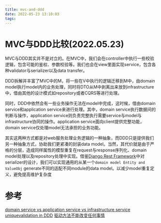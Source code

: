 ```yaml
---
title: mvc-and-ddd
date: 2022-05-23 13:10:03
tags:
---
```



# MVC与DDD比较(2022.05.23)
MVC与DDD其实并不是对立的。在MVC中，我们会在controller中执行一些校验逻辑，包含可能的鉴权、参数校验等。我们也会在view里面实现service，包含各种validator与serializer以及data transfer。

DDD拆解并丰富了MVC中的M，将一些在V中执行的逻辑迁移到M中，由domain model执行model内的业务处理，同时将DTO从M中剥离出来放到infrastructure中，借由其他的设计模式如repository或者CQRS等进行处理。

同时，DDD中依然会有一些业务操作无法在model中完成，这时候，借由domain service和application service来进行处理。其中，domain service执行数据间的判断与操作，application service则负责完整执行需要service与model与infrastructure协同的操作。application service面向client提供完整功能，domain service仅处理model无法承担的业务功能。

其实这两种方式都是对web服务处理业务逻辑的一种抽象，而DDD只是提供我们另一种抽象方式，协助我们更紧凑的封装data model。当然，其代价就是由于严格的分层，造成同样属性的模型重复在request与response序列化、domain model处理以及repository处理中实现。借鉴[Django Rest Framework](https://www.django-rest-framework.org/)中对serializer的设计，我们可以实现通用的从某一个`domain model Entity and ValueObj` generate不同的适配不同module的data model。以减少model重复定义，避免提高维护复杂度

# 参考
[domain service vs application service vs infrastructure service](https://stackoverflow.com/a/2279729)
[uniquevalidation in DDD](https://stackoverflow.com/a/16847409)
[驱动方法不能改变任何事情](https://www.infoq.cn/article/star-driven-approaches)